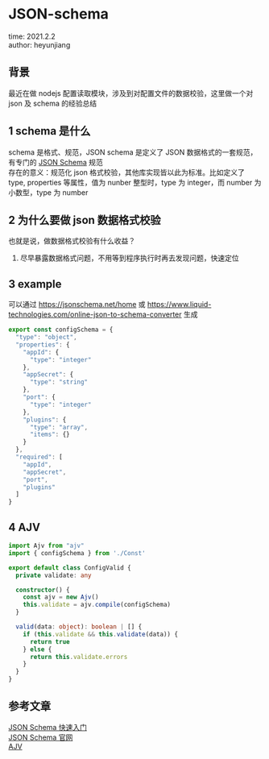 # JSON-schema

time: 2021.2.2  
author: heyunjiang

## 背景

最近在做 nodejs 配置读取模块，涉及到对配置文件的数据校验，这里做一个对 json 及 schema 的经验总结

## 1 schema 是什么

schema 是格式、规范，JSON schema 是定义了 JSON 数据格式的一套规范，有专门的 [JSON Schema](http://json-schema.org/) 规范  
存在的意义：规范化 json 格式校验，其他库实现皆以此为标准。比如定义了 type, properties 等属性，值为 nunber 整型时，type 为 integer，而 number 为小数型，type 为 number

## 2 为什么要做 json 数据格式校验

也就是说，做数据格式校验有什么收益？  
1. 尽早暴露数据格式问题，不用等到程序执行时再去发现问题，快速定位

## 3 example

可以通过 https://jsonschema.net/home 或 https://www.liquid-technologies.com/online-json-to-schema-converter 生成  
```javascript
export const configSchema = {
  "type": "object",
  "properties": {
    "appId": {
      "type": "integer"
    },
    "appSecret": {
      "type": "string"
    },
    "port": {
      "type": "integer"
    },
    "plugins": {
      "type": "array",
      "items": {}
    }
  },
  "required": [
    "appId",
    "appSecret",
    "port",
    "plugins"
  ]
}
```

## 4 AJV

```typescript
import Ajv from "ajv"
import { configSchema } from './Const'

export default class ConfigValid {
  private validate: any

  constructor() {
    const ajv = new Ajv()
    this.validate = ajv.compile(configSchema)
  }

  valid(data: object): boolean | [] {
    if (this.validate && this.validate(data)) {
      return true
    } else {
      return this.validate.errors
    }
  }
}
```

## 参考文章

[JSON Schema 快速入门](https://juejin.cn/post/6844903458097594381#heading-12)  
[JSON Schema 官网](http://json-schema.org/)  
[AJV](https://github.com/ajv-validator/ajv)  
